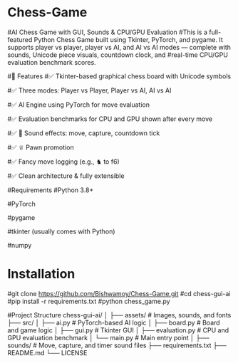 # Chess-Game
#AI Chess Game with GUI, Sounds & CPU/GPU Evaluation
#This is a full-featured Python Chess Game built using Tkinter, PyTorch, and pygame. It supports player vs player, player vs AI, and AI vs AI modes — complete with sounds, Unicode piece visuals, countdown clock, and #real-time CPU/GPU evaluation benchmark scores.

#🧠 Features
#✅ Tkinter-based graphical chess board with Unicode symbols

#✅ Three modes: Player vs Player, Player vs AI, AI vs AI

#✅ AI Engine using PyTorch for move evaluation

#✅ Evaluation benchmarks for CPU and GPU shown after every move

#✅ 🎵 Sound effects: move, capture, countdown tick

#✅ ♕ Pawn promotion

#✅ Fancy move logging (e.g., ♞ to f6)

#✅ Clean architecture & fully extensible

#Requirements
#Python 3.8+

#PyTorch

#pygame

#tkinter (usually comes with Python)

#numpy

# Installation
#git clone https://github.com/Bishwamoy/Chess-Game.git
#cd chess-gui-ai
#pip install -r requirements.txt
#python chess_game.py

#Project Structure
chess-gui-ai/
│
├── assets/               # Images, sounds, and fonts
├── src/
│   ├── ai.py             # PyTorch-based AI logic
│   ├── board.py          # Board and game logic
│   ├── gui.py            # Tkinter GUI
│   ├── evaluation.py     # CPU and GPU evaluation benchmark
│   └── main.py           # Main entry point
│
├── sounds/               # Move, capture, and timer sound files
├── requirements.txt
├── README.md
└── LICENSE



